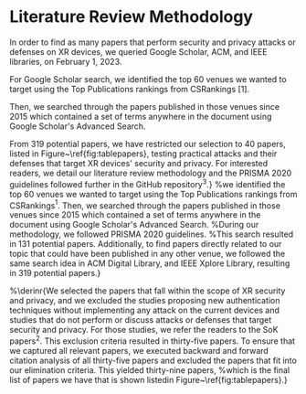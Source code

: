 # Literature Review Methodology

In order to find as many papers that perform security and privacy attacks or defenses on XR devices, we queried Google Scholar, ACM, and IEEE libraries,  on February 1, 2023. 

For Google Scholar search, we identified the top 60 venues we wanted to target using the Top Publications rankings from CSRankings [1]. 




Then, we searched through the papers published in those venues since 2015 which contained a set of terms anywhere in the document using Google Scholar's Advanced Search.

From 319 potential papers, we have restricted our selection to 40 papers, listed in Figure~\ref{fig:tablepapers}, testing practical attacks and their defenses that target XR devices' security and privacy. For interested readers, we detail our literature review methodology and the PRISMA 2020 guidelines followed further in the GitHub repository$^{3}$.}
%we identified the top 60 venues we wanted to target using the Top Publications rankings from CSRankings$^{1}$. Then, we searched through the papers published in those venues since 2015 which contained a set of terms anywhere in the document using Google Scholar's Advanced Search. %During our methodology, we followed PRISMA 2020 guidelines. 
 %This search resulted in 131 potential papers. Additionally, to find papers directly related to our topic that could have been published in any other venue, we followed the same search idea in ACM Digital Library, and IEEE Xplore Library, resulting in 319 potential papers.}
 
 %\derinr{We selected the papers that fall within the scope of XR security and privacy, and we excluded the studies proposing new authentication techniques without implementing any attack on the current devices and studies that do not perform or discuss attacks or defenses that target security and privacy. For those studies, we refer the readers to the SoK papers$^{2}$. This exclusion criteria resulted in thirty-five papers. To ensure that we captured all relevant papers, we executed backward and forward citation analysis of all thirty-five papers and excluded the papers that fit into our elimination criteria. This yielded thirty-nine papers, %which is the final list of papers we have that is shown listedin Figure~\ref{fig:tablepapers}.}
